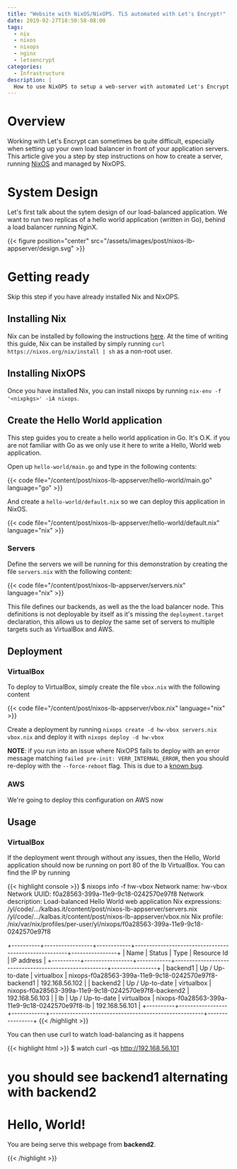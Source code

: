 ```yaml
---
title: "Website with NixOS/NixOPS. TLS automated with Let's Encrypt!"
date: 2019-02-27T18:50:58-08:00
tags:
  - nix
  - nixos
  - nixops
  - nginx
  - letsencrypt
categories:
  - Infrastructure
description: |
  How to use NixOPS to setup a web-server with automated Let's Encrypt
---
```


# Overview

Working with Let's Encrypt can sometimes be quite difficult, especially
when setting up your own load balancer in front of your application
servers. This article give you a step by step instructions on how to
create a server, running [NixOS](https://nixos.org) and managed by
NixOPS.

# System Design

Let's first talk about the sytem design of our load-balanced
application. We want to run two replicas of a hello world application
(written in Go), behind a load balancer running NginX.

{{< figure position="center" src="/assets/images/post/nixos-lb-appserver/design.svg" >}}

# Getting ready

Skip this step if you have already installed Nix and NixOPS.

## Installing Nix

Nix can be installed by following the instructions
[here](https://nixos.org/nix/download.html). At the time of writing this
guide, Nix can be installed by simply running `curl
https://nixos.org/nix/install | sh` as a non-root user.

## Installing NixOPS

Once you have installed Nix, you can install nixops by running `nix-env
-f '<nixpkgs>' -iA nixops`.

## Create the Hello World application

This step guides you to create a hello world application in Go. It's
O.K. if you are not familiar with Go as we only use it here to write a
Hello, World web application.

Open up `hello-world/main.go` and type in the following contents:

{{< code file="/content/post/nixos-lb-appserver/hello-world/main.go" language="go" >}}

And create a `hello-world/default.nix` so we can deploy this application in NixOS.

{{< code file="/content/post/nixos-lb-appserver/hello-world/default.nix" language="nix" >}}

### Servers

Define the servers we will be running for this demonstration by creating
the file `servers.nix` with the following content:

{{< code file="/content/post/nixos-lb-appserver/servers.nix" language="nix" >}}

This file defines our backends, as well as the the load balancer node.
This definitions is not deployable by itself as it's missing the
`deployment.target` declaration, this allows us to deploy the same set
of servers to multiple targets such as VirtualBox and AWS.

## Deployment

### VirtualBox

To deploy to VirtualBox, simply create the file `vbox.nix` with the
following content

{{< code file="/content/post/nixos-lb-appserver/vbox.nix" language="nix" >}}

Create a deployment by running `nixops create -d hw-vbox
servers.nix vbox.nix` and deploy it with `nixops deploy -d hw-vbox`

**NOTE**: if you run into an issue where NixOPS fails to deploy with an
error message matching `failed pre-init: VERR_INTERNAL_ERROR`, then you
should re-deploy with the `--force-reboot` flag. This is due to a [known
bug](https://github.com/NixOS/nixops/issues/908).

### AWS

We're going to deploy this configuration on AWS now

## Usage

### VirtualBox

If the deployment went through without any issues, then the Hello, World
application should now be running on port 80 of the lb VirtualBox. You
can find the IP by running

{{< highlight console >}}
$ nixops info -f hw-vbox
Network name: hw-vbox
Network UUID: f0a28563-399a-11e9-9c18-0242570e97f8
Network description: Load-balanced Hello World web application
Nix expressions: /yl/code/.../kalbas.it/content/post/nixos-lb-appserver/servers.nix /yl/code/.../kalbas.it/content/post/nixos-lb-appserver/vbox.nix
Nix profile: /nix/var/nix/profiles/per-user/yl/nixops/f0a28563-399a-11e9-9c18-0242570e97f8

+----------+-----------------+------------+------------------------------------------------------+----------------+
| Name     |      Status     | Type       | Resource Id                                          | IP address     |
+----------+-----------------+------------+------------------------------------------------------+----------------+
| backend1 | Up / Up-to-date | virtualbox | nixops-f0a28563-399a-11e9-9c18-0242570e97f8-backend1 | 192.168.56.102 |
| backend2 | Up / Up-to-date | virtualbox | nixops-f0a28563-399a-11e9-9c18-0242570e97f8-backend2 | 192.168.56.103 |
| lb       | Up / Up-to-date | virtualbox | nixops-f0a28563-399a-11e9-9c18-0242570e97f8-lb       | 192.168.56.101 |
+----------+-----------------+------------+------------------------------------------------------+----------------+
{{< /highlight >}}

You can then use curl to watch load-balancing as it happens

{{< highlight html >}}
$ watch curl -qs http://192.168.56.101
# you should see backend1 alternating with backend2
<!DOCTYPE html>
<html>
        <head>
                <title>Load-balanced application</title>
        </head>
        <body>
                <h1>Hello, World!</h1>
                <p>You are being serve this webpage from <strong>backend2</strong>.</p>
        </body>
</html>
{{< /highlight >}}

